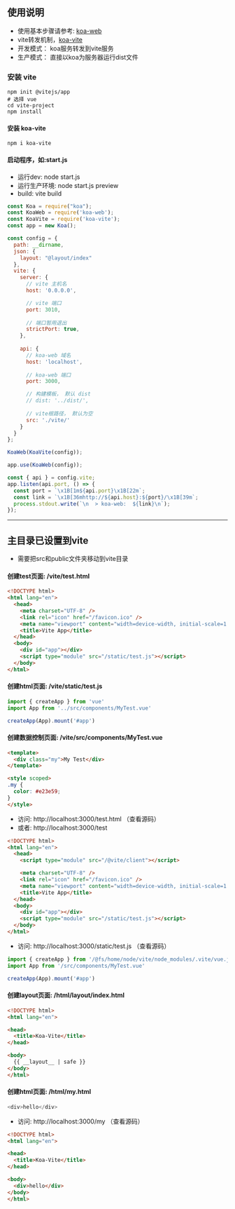 ## 使用说明

- 使用基本步骤请参考: [koa-web](https://www.npmjs.com/package/koa-web)
- vite转发机制，[koa-vite](https://www.npmjs.com/package/koa-vite)
- 开发模式： koa服务转发到vite服务
- 生产模式： 直接以koa为服务器运行dist文件

### 安装 vite

```
npm init @vitejs/app
# 选择 vue
cd vite-project
npm install
```

#### 安装 koa-vite

```
npm i koa-vite
```

#### 启动程序，如:start.js

- 运行dev: node start.js
- 运行生产环境: node start.js preview
- build: vite build

```js
const Koa = require("koa");
const KoaWeb = require('koa-web');
const KoaVite = require('koa-vite');
const app = new Koa();

const config = {
  path: __dirname,
  json: {
    layout: "@layout/index"
  },
  vite: {
    server: {
      // vite 主机名
      host: '0.0.0.0',

      // vite 端口
      port: 3010,
      
      // 端口暂用退出
      strictPort: true,
    },
  
    api: {
      // koa-web 域名
      host: 'localhost',
      
      // koa-web 端口
      port: 3000,

      // 构建模板， 默认 dist
      // dist: '../dist/',
      
      // vite根路径， 默认为空
      src: './vite/'
    }
  }
};

KoaWeb(KoaVite(config));

app.use(KoaWeb(config));

const { api } = config.vite;
app.listen(api.port, () => {
  const port = `\x1B[1m${api.port}\x1B[22m`;
  const link = `\x1B[36mhttp://${api.host}:${port}/\x1B[39m`;
  process.stdout.write(`\n  > koa-web:  ${link}\n`);
});
```

---

## 主目录已设置到vite

- 需要把src和public文件夹移动到vite目录

#### 创建test页面: /vite/test.html

```html
<!DOCTYPE html>
<html lang="en">
  <head>
    <meta charset="UTF-8" />
    <link rel="icon" href="/favicon.ico" />
    <meta name="viewport" content="width=device-width, initial-scale=1.0" />
    <title>Vite App</title>
  </head>
  <body>
    <div id="app"></div>
    <script type="module" src="/static/test.js"></script>
  </body>
</html>
```

#### 创建html页面: /vite/static/test.js
```js
import { createApp } from 'vue'
import App from '../src/components/MyTest.vue'

createApp(App).mount('#app')
```

#### 创建数据控制页面: /vite/src/components/MyTest.vue

```html
<template>
  <div class="my">My Test</div>
</template>

<style scoped>
.my {
  color: #e23e59;
}
</style>
```

- 访问: http://localhost:3000/test.html （查看源码）
- 或者: http://localhost:3000/test

```html
<!DOCTYPE html>
<html lang="en">
  <head>
    <script type="module" src="/@vite/client"></script>

    <meta charset="UTF-8" />
    <link rel="icon" href="/favicon.ico" />
    <meta name="viewport" content="width=device-width, initial-scale=1.0" />
    <title>Vite App</title>
  </head>
  <body>
    <div id="app"></div>
    <script type="module" src="/static/test.js"></script>
  </body>
</html>
```

- 访问: http://localhost:3000/static/test.js （查看源码）

```js
import { createApp } from '/@fs/home/node/vite/node_modules/.vite/vue.js?v=76df34b2'
import App from '/src/components/MyTest.vue'

createApp(App).mount('#app')
```

#### 创建layout页面: /html/layout/index.html

```html
<!DOCTYPE html>
<html lang="en">

<head>
  <title>Koa-Vite</title>
</head>

<body>
  {{ __layout__ | safe }}
</body>
</html>
```

#### 创建html页面: /html/my.html

```js
<div>hello</div>
```

- 访问: http://localhost:3000/my （查看源码）

```html
<!DOCTYPE html>
<html lang="en">

<head>
  <title>Koa-Vite</title>
</head>

<body>
  <div>hello</div>
</body>
</html>
```